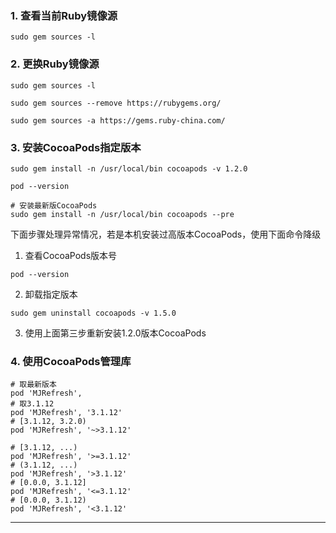 ### 1. 查看当前Ruby镜像源

`sudo gem sources -l`

### 2. 更换Ruby镜像源

`sudo gem sources -l`

`sudo gem sources --remove https://rubygems.org/`

`sudo gem sources -a https://gems.ruby-china.com/`

### 3. 安装CocoaPods指定版本

`sudo gem install -n /usr/local/bin cocoapods -v 1.2.0`

`pod --version`

```
# 安装最新版CocoaPods
sudo gem install -n /usr/local/bin cocoapods --pre
```

下面步骤处理异常情况，若是本机安装过高版本CocoaPods，使用下面命令降级

1. 查看CocoaPods版本号

`pod --version`

2. 卸载指定版本

`sudo gem uninstall cocoapods -v 1.5.0`

3. 使用上面第三步重新安装1.2.0版本CocoaPods

### 4. 使用CocoaPods管理库

```
# 取最新版本
pod 'MJRefresh',
# 取3.1.12
pod 'MJRefresh', '3.1.12'
# [3.1.12, 3.2.0)
pod 'MJRefresh', '~>3.1.12'

# [3.1.12, ...)
pod 'MJRefresh', '>=3.1.12'
# (3.1.12, ...)
pod 'MJRefresh', '>3.1.12'
# [0.0.0, 3.1.12]
pod 'MJRefresh', '<=3.1.12'
# [0.0.0, 3.1.12)
pod 'MJRefresh', '<3.1.12'
```

---
